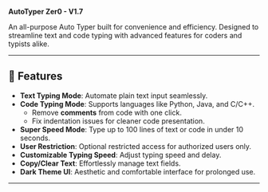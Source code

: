 **AutoTyper Zer0 - V1.7**  

An all-purpose Auto Typer built for convenience and efficiency. Designed to streamline text and code typing with advanced features for coders and typists alike.

---

## 🚀 Features  
- **Text Typing Mode**: Automate plain text input seamlessly.  
- **Code Typing Mode**: Supports languages like Python, Java, and C/C++.  
  - Remove **comments** from code with one click.  
  - Fix indentation issues for cleaner code presentation.  
- **Super Speed Mode**: Type up to 100 lines of text or code in under 10 seconds.  
- **User Restriction**: Optional restricted access for authorized users only.  
- **Customizable Typing Speed**: Adjust typing speed and delay.  
- **Copy/Clear Text**: Effortlessly manage text fields.  
- **Dark Theme UI**: Aesthetic and comfortable interface for prolonged use.  

---
